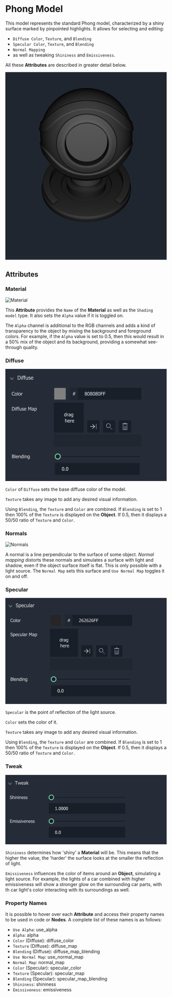 # Phong Model 

This model represents the standard Phong model, characterized by a shiny surface marked by pinpointed highlights. It allows for selecting and editing: 

* `Diffuse Color`, `Texture`, and `Blending`  
* `Specular Color`, `Texture`, and `Blending` 
* `Normal Mapping` 
* as well as tweaking `Shininess` and `Emissiveness`.

All these **Attributes** are described in greater detail below.



![](../../.gitbook/assets/phongmodel120241.png)

## Attributes

### Material
![Material](../../.gitbook/assets/phongmodelmat1.png)

This **Attribute** provides the `Name` of the **Material** as well as the `Shading model` type. It also sets the `Alpha` value if it is toggled on. 

The `Alpha` channel is additional to the RGB channels and adds a kind of transparency to the object by mixing the background and foreground colors. For example, if the `Alpha` value is set to 0.5, then this would result in a 50% mix of the object and its background, providing a somewhat see-through quality. 

### Diffuse
![Diffuse](../../.gitbook/assets/phongmodel320241.png)

`Color` of `Diffuse` sets the base diffuse color of the model. 

`Texture` takes any image to add any desired visual information. 

Using `Blending`, the `Texture` and `Color` are combined. If `Blending` is set to 1 then 100% of the `Texture` is displayed on the **Object**. If 0.5, then it displays a 50/50 ratio of `Texture` and `Color`. 


### Normals
![Normals](../../.gitbook/assets/phongmodel4.png)

A normal is a line perpendicular to the surface of some object. *Normal mapping* distorts these normals and simulates a surface with light and shadow, even if the object surface itself is flat. This is only possible with a light source. The `Normal Map` sets this surface and `Use Normal Map` toggles it on and off. 


### Specular
![Specular](../../.gitbook/assets/phongmodel520241.png)

`Specular` is the point of reflection of the light source. 

`Color` sets the color of it. 

`Texture` takes any image to add any desired visual information.

 Using `Blending`, the `Texture` and `Color` are combined. If `Blending` is set to 1 then 100% of the `Texture` is displayed on the **Object**. If 0.5, then it displays a 50/50 ratio of `Texture` and `Color`. 

### Tweak
![Tweak](../../.gitbook/assets/phongmodel620241.png)

`Shininess` determines how 'shiny' a **Material** will be. This means that the higher the value, the 'harder' the surface looks at the smaller the reflection of light. 

`Emissiveness` influences the  color of items around an **Object**, simulating a light source. For example, the lights of a car combined with higher emissiveness will show a stronger glow on the surrounding car parts, with th car light's color interacting with its surroundings as well. 

### Property Names

It is possible to hover over each **Attribute** and access their property names to be used in code or **Nodes**. A complete list of these names is as follows:

* `Use Alpha`: use_alpha
* `Alpha`: alpha
* `Color` (Diffuse): diffuse_color
* `Texture` (Diffuse): diffuse_map
* `Blending` (Diffuse): diffuse_map_blending
* `Use Normal Map`: use_normal_map
* `Normal Map`: normal_map
* `Color` (Specular): specular_color
* `Texture` (Specular): specular_map
* `Blending` (Specular): specular_map_blending
* `Shininess`: shininess
* `Emissiveness`: emissiveness